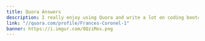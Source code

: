 ```yaml
---
title: Quora Answers
description: I really enjoy using Quora and write a lot on coding bootcamps.
link: "//quora.com/profile/Frances-Coronel-1"
banner: https://i.imgur.com/8QziMos.png
---
```

